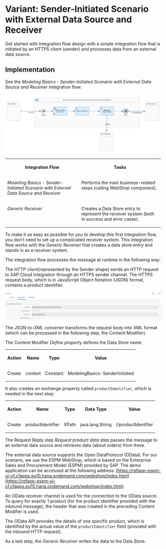 <!-- loio36a61b5938b241baafef4bad3e81adbf -->

# Variant: Sender-Initiated Scenario with External Data Source and Receiver

Get started with Integration flow design with a simple integration flow that is initiated by an HTTPS client \(sender\) and processes data from an external data source.



<a name="loio36a61b5938b241baafef4bad3e81adbf__section_mrt_xgz_rmb"/>

## Implementation

See the *Modeling Basics - Sender-Initiated Scenario with External Data Source and Receiver* integration flow:

![](images/Learn_the_Basics_Variant_Sender-Initiated_with_External_Source_faac18b.png)


<table>
<tr>
<th valign="top">

Integration Flow

</th>
<th valign="top">

Tasks

</th>
</tr>
<tr>
<td valign="top">

*Modeling Basics - Sender-Initiated Scenario with External Data Source and Receiver*

</td>
<td valign="top">

Performs the main business-related steps \(calling WebShop component\).

</td>
</tr>
<tr>
<td valign="top">

*Generic Receiver*

</td>
<td valign="top">

Creates a Data Store entry to represent the receiver system \(both in success and error cases\).

</td>
</tr>
</table>

To make it as easy as possible for you to develop this first integration flow, you don't need to set up a complicated receiver system. This integration flow works with the *Generic Receiver* that creates a data store entry and stands in as a receiver system.

The integration flow processes the message at runtime in the following way:

The *HTTP client*\(represented by the Sender shape\) sends an HTTP request to SAP Cloud Integration through an HTTPS sender channel. The HTTPS request body, which is in JavaScript Object Notation \(JSON\) format, contains a product identifier.

![](images/Variant_Sender-initiated_https_connection_3600fcd.png)

The *JSON-to-XML converter* transforms the request body into XML format \(which can be processed in the following step, the Content Modifier\).

The Content Modifier *Define property* defines the Data Store name:


<table>
<tr>
<th valign="top">

Action

</th>
<th valign="top">

Name

</th>
<th valign="top">

Type

</th>
<th valign="top">

Value

</th>
</tr>
<tr>
<td valign="top">

Create

</td>
<td valign="top">

context

</td>
<td valign="top">

Constant

</td>
<td valign="top">

ModelingBasics-SenderInitiated

</td>
</tr>
</table>

It also creates an exchange property called `productIdentifier`, which is needed in the next step:


<table>
<tr>
<th valign="top">

Action

</th>
<th valign="top">

Name

</th>
<th valign="top">

Type

</th>
<th valign="top">

Data Type

</th>
<th valign="top">

Value

</th>
</tr>
<tr>
<td valign="top">

Create

</td>
<td valign="top">

productIdentifier

</td>
<td valign="top">

XPath

</td>
<td valign="top">

java.lang.String

</td>
<td valign="top">

//productIdentifier

</td>
</tr>
</table>

The Request Reply step *Request product data* step passes the message to an external data source and retrieves data \(about orders\) from there.

The external data source supports the Open DataProtocol \(OData\). For our scenario, we use the ESPM WebShop, which is based on the Enterprise Sales and Procurement Model \(ESPM\) provided by SAP. The demo application can be accessed at the following address: [https://refapp-espm-ui-cf.cfapps.eu10.hana.ondemand.com/webshop/index.html](https://refapp-espm-ui-cf.cfapps.eu10.hana.ondemand.com/webshop/index.html)

An OData receiver channel is used for the connection to the OData source. To query for exactly 1 product \(for the product identifier provided with the inbound message\), the header that was created in the preceding Content Modifier is used.

The OData API provides the details of one specific product, which is identified by the actual value of the `productIdentifier` field \(provided with the inbound HTTP request\).

As a last step, the *Generic Receiver* writes the data to the Data Store.

